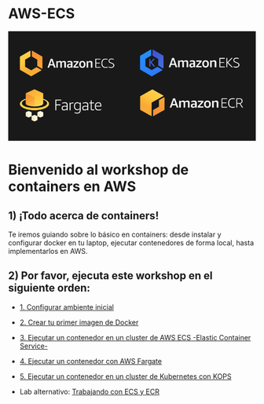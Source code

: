 # AWS-ECS
![logo](https://github.com/crancurello/containers_aws/blob/master/images/logo.png)

# Bienvenido al workshop de containers en AWS

## 1) ¡Todo acerca de containers!

Te iremos guiando sobre lo básico en containers: desde instalar y configurar docker en tu laptop, ejecutar contenedores de forma local, hasta implementarlos en AWS.

## 2) Por favor, ejecuta este workshop en el siguiente orden:

* [1. Configurar ambiente inicial](https://github.com/crancurello/containers_aws/tree/master/01-SetupEnvironment)

* [2. Crear tu primer imagen de Docker](https://github.com/crancurello/containers_aws/tree/master/02-CreatingDockerImage)

* [3. Ejecutar un contenedor en un cluster de AWS ECS -Elastic Container Service-](https://github.com/crancurello/containers_aws/tree/master/03-DeployEcsCluster)

* [4. Ejecutar un contenedor con AWS Fargate](https://github.com/crancurello/containers_aws/tree/master/04-DeployFargate)

* [5. Ejecutar un contenedor en un cluster de Kubernetes con KOPS](https://github.com/crancurello/containers_aws/tree/master/05-DeployKubernetes)

* Lab alternativo: [Trabajando con ECS y ECR](https://qwiklabs.com/focuses/3456)

